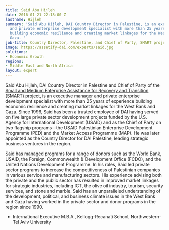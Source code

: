 ```yaml
---
title: Said Abu Hijleh
date: 2016-01-21 22:18:00 Z
lastname: Hijleh
summary: 'Said Abu Hijleh, DAI Country Director in Palestine, is an executive manager
  and private enterprise development specialist with more than 25 years of experience
  building economic resilience and creating market linkages for the West Bank and
  Gaza. '
job-title: Country Director, Palestine, and Chief of Party, SMART project
image: https://assetify-dai.com/experts/said.jpg
solutions:
- Economic Growth
regions:
- Middle East and North Africa
layout: expert
---
```


Said Abu Hijleh, DAI Country Director in Palestine and Chief of Party of the [Small and Medium Enterprise Assistance for Recovery and Transition (SMART) project](https://www.dai.com/our-work/projects/palestine-small-and-medium-enterprise-assistance-for-recovery-and-transition-smart-activity), is an executive manager and private enterprise development specialist with more than 25 years of experience building economic resilience and creating market linkages for the West Bank and Gaza. Since 1996, Said has been a trusted employee of DAI having served on five large private sector development projects funded by the U.S. Agency for International Development (USAID) and as the Chief of Party on two flagship programs—the USAID Palestinian Enterprise Development Programme (PED) and the Market Access Programme (MAP). He was later appointed as the Country Director for DAI Palestine, leading strategic business ventures in the region.   
 
Said has managed programs for a range of donors such as the World Bank, USAID, the Foreign, Commonwealth & Development Office (FCDO), and the United Nations Development Programme. In his roles, Said led private sector programs to increase the competitiveness of Palestinian companies in various service and manufacturing sectors. His experience advising both the private and the public sector has resulted in improved market linkages for strategic industries, including ICT, the olive oil industry, tourism, security services, and stone and marble. Said has an unparalleled understanding of the development, political, and business climate issues in the West Bank and Gaza having worked in the private sector and donor programs in the region since 1990. 

* International Executive M.B.A., Kellogg-Recanati School, Northwestern-Tel Aviv University